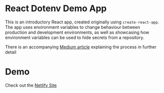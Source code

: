 # React Dotenv Demo App

This is an introductory React app, created originally using `create-react-app`. The app uses environment variables to change behaviour between production and development environments, as well as showcasing how environment variables can be used to hide secrets from a repository.

There is an accompanying [Medium article]() explaining the process in further detail

# Demo

Check out the [Netlify Site](https://react-dotenv.netlify.com/)
